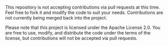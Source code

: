 This repository is not accepting contributions via pull requests at this time.  Feel free to fork it and modify the code to suit your needs. Contributions are not currently being merged back into the project.

Please note that this project is licensed under the Apache License 2.0.  You are free to use, modify, and distribute the code under the terms of the license, but contributions will not be accepted via pull requests.
